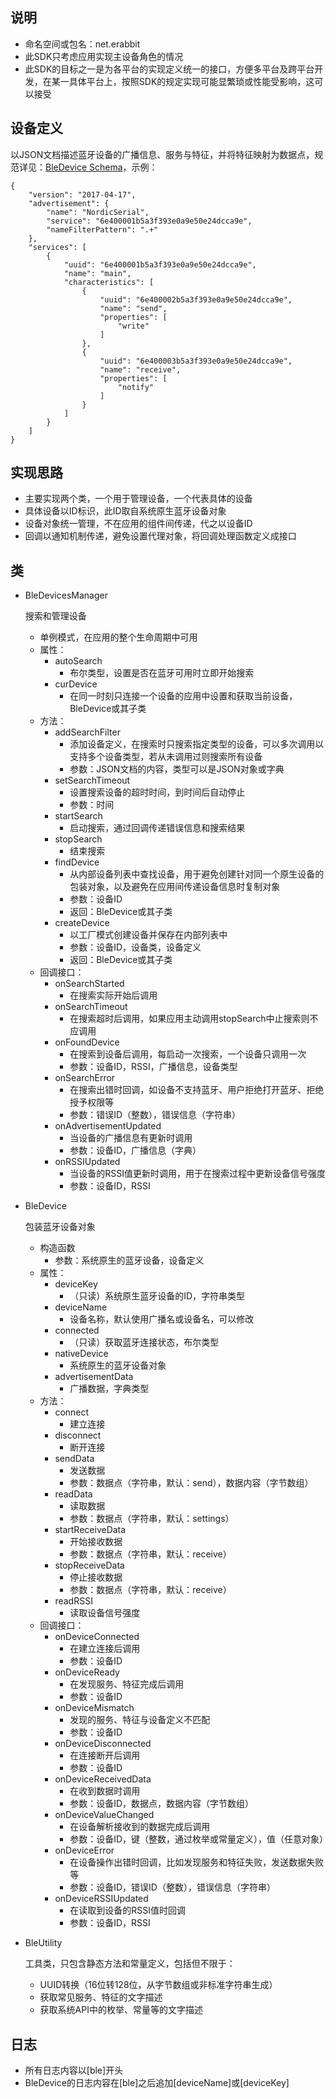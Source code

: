 ## 说明

* 命名空间或包名：net.erabbit
* 此SDK只考虑应用实现主设备角色的情况
* 此SDK的目标之一是为各平台的实现定义统一的接口，方便多平台及跨平台开发，在某一具体平台上，按照SDK的规定实现可能显繁琐或性能受影响，这可以接受

## 设备定义

以JSON文档描述蓝牙设备的广播信息、服务与特征，并将特征映射为数据点，规范详见：[BleDevice Schema](ble-device-schema.json)，示例：  
```
{
    "version": "2017-04-17",
    "advertisement": {
        "name": "NordicSerial",
        "service": "6e400001b5a3f393e0a9e50e24dcca9e",
        "nameFilterPattern": ".+"
    },
    "services": [
        {
            "uuid": "6e400001b5a3f393e0a9e50e24dcca9e",
            "name": "main",
            "characteristics": [
                {
                    "uuid": "6e400002b5a3f393e0a9e50e24dcca9e",
                    "name": "send",
                    "properties": [
                        "write"
                    ]
                },
                {
                    "uuid": "6e400003b5a3f393e0a9e50e24dcca9e",
                    "name": "receive",
                    "properties": [
                        "notify"
                    ]
                }
            ]
        }
    ]
}
```

## 实现思路

* 主要实现两个类，一个用于管理设备，一个代表具体的设备
* 具体设备以ID标识，此ID取自系统原生蓝牙设备对象
* 设备对象统一管理，不在应用的组件间传递，代之以设备ID
* 回调以通知机制传递，避免设置代理对象，将回调处理函数定义成接口

## 类

* BleDevicesManager
  
  搜索和管理设备

  * 单例模式，在应用的整个生命周期中可用
  * 属性：
    * autoSearch
      * 布尔类型，设置是否在蓝牙可用时立即开始搜索
    * curDevice
      * 在同一时刻只连接一个设备的应用中设置和获取当前设备，BleDevice或其子类
  * 方法：
    * addSearchFilter
      * 添加设备定义，在搜索时只搜索指定类型的设备，可以多次调用以支持多个设备类型，若从未调用过则搜索所有设备
      * 参数：JSON文档的内容，类型可以是JSON对象或字典
    * setSearchTimeout
      * 设置搜索设备的超时时间，到时间后自动停止
      * 参数：时间
    * startSearch
      * 启动搜索，通过回调传递错误信息和搜索结果
    * stopSearch
      * 结束搜索
    * findDevice
      * 从内部设备列表中查找设备，用于避免创建针对同一个原生设备的包装对象，以及避免在应用间传递设备信息时复制对象
      * 参数：设备ID
      * 返回：BleDevice或其子类
    * createDevice
      * 以工厂模式创建设备并保存在内部列表中
      * 参数：设备ID，设备类，设备定义
      * 返回：BleDevice或其子类
  * 回调接口：
    * onSearchStarted
      * 在搜索实际开始后调用
    * onSearchTimeout
      * 在搜索超时后调用，如果应用主动调用stopSearch中止搜索则不应调用
    * onFoundDevice
      * 在搜索到设备后调用，每启动一次搜索，一个设备只调用一次
      * 参数：设备ID，RSSI，广播信息，设备类型
    * onSearchError
      * 在搜索出错时回调，如设备不支持蓝牙、用户拒绝打开蓝牙、拒绝授予权限等
      * 参数：错误ID（整数），错误信息（字符串）
    * onAdvertisementUpdated
      * 当设备的广播信息有更新时调用
      * 参数：设备ID，广播信息（字典）
    * onRSSIUpdated
      * 当设备的RSSI值更新时调用，用于在搜索过程中更新设备信号强度
      * 参数：设备ID，RSSI

* BleDevice
  
  包装蓝牙设备对象

  * 构造函数
    * 参数：系统原生的蓝牙设备，设备定义
  * 属性：
    * deviceKey
      * （只读）系统原生蓝牙设备的ID，字符串类型
    * deviceName
      * 设备名称，默认使用广播名或设备名，可以修改
    * connected
      * （只读）获取蓝牙连接状态，布尔类型
    * nativeDevice
      * 系统原生的蓝牙设备对象
    * advertisementData
      * 广播数据，字典类型
  * 方法：
    * connect
      * 建立连接
    * disconnect
      * 断开连接
    * sendData
      * 发送数据
      * 参数：数据点（字符串，默认：send），数据内容（字节数组）
    * readData
      * 读取数据
      * 参数：数据点（字符串，默认：settings）
    * startReceiveData
      * 开始接收数据
      * 参数：数据点（字符串，默认：receive）
    * stopReceiveData
      * 停止接收数据
      * 参数：数据点（字符串，默认：receive）
    * readRSSI
      * 读取设备信号强度
  * 回调接口：
    * onDeviceConnected
      * 在建立连接后调用
      * 参数：设备ID
    * onDeviceReady
      * 在发现服务、特征完成后调用
      * 参数：设备ID
    * onDeviceMismatch
      * 发现的服务、特征与设备定义不匹配
      * 参数：设备ID
    * onDeviceDisconnected
      * 在连接断开后调用
      * 参数：设备ID
    * onDeviceReceivedData
      * 在收到数据时调用
      * 参数：设备ID，数据点，数据内容（字节数组）
    * onDeviceValueChanged
      * 在设备解析接收到的数据完成后调用
      * 参数：设备ID，键（整数，通过枚举或常量定义），值（任意对象）
    * onDeviceError
      * 在设备操作出错时回调，比如发现服务和特征失败，发送数据失败等
      * 参数：设备ID，错误ID（整数），错误信息（字符串）
    * onDeviceRSSIUpdated
      * 在读取到设备的RSSI值时回调
      * 参数：设备ID，RSSI

* BleUtility
  
  工具类，只包含静态方法和常量定义，包括但不限于：

  * UUID转换（16位转128位，从字节数组或非标准字符串生成）
  * 获取常见服务、特征的文字描述
  * 获取系统API中的枚举、常量等的文字描述

## 日志

* 所有日志内容以[ble]开头
* BleDevice的日志内容在[ble]之后追加[deviceName]或[deviceKey]